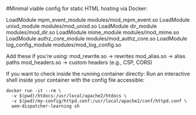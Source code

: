 #Minimal viable config for static HTML hosting via Docker:

LoadModule mpm_event_module modules/mod_mpm_event.so
LoadModule unixd_module modules/mod_unixd.so
LoadModule dir_module modules/mod_dir.so
LoadModule mime_module modules/mod_mime.so
LoadModule authz_core_module modules/mod_authz_core.so
LoadModule log_config_module modules/mod_log_config.so

Add these if you're using:
mod_rewrite.so → rewrites
mod_alias.so → alias paths
mod_headers.so → custom headers (e.g., CSP, CORS)


If you want to check inside the running container directly:
Run an interactive shell inside your container with the config file accessible:

````
docker run -it --rm \
  -v $(pwd)/htdocs:/usr/local/apache2/htdocs \
  -v $(pwd)/my-config/httpd.conf:/usr/local/apache2/conf/httpd.conf \
  aem-dispatcher-learning sh
````